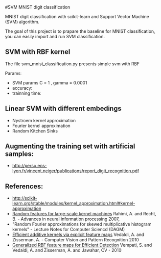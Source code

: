 #SVM MNIST digit classification

MNIST digit classification with scikit-learn and Support Vector Machine (SVM) algorithm.

The goal of this project is to prapare the baseline for MNIST classification, you can 
easily import and run SVM classification.

## SVM with RBF kernel

The file svm_mnist_classification.py presents simple svm with RBF

Params: 

* SVM params C = 1 , gamma = 0.0001
* accuracy: 
* trainning time: 



## Linear SVM with different embedings

* Nystroem kernel approximation
* Fourier kernel approximation
* Random Kitchen Sinks


## Augmenting the training set with artificial samples:

* http://perso.ens-lyon.fr/vincent.neiger/publications/report_digit_recognition.pdf



## References: 

* http://scikit-learn.org/stable/modules/kernel_approximation.html#kernel-approximation
* [Random features for large-scale kernel machines](http://www.robots.ox.ac.uk/~vgg/rg/papers/randomfeatures.pdf) Rahimi, A. and Recht, B. - Advances in neural information processing 2007,
* "Random Fourier approximations for skewed multiplicative histogram kernels" - Lecture Notes for Computer Sciencd (DAGM)
* [Efficient additive kernels via explicit feature maps](http://www.robots.ox.ac.uk/~vedaldi/assets/pubs/vedaldi11efficient.pdf) Vedaldi, A. and Zisserman, A. - Computer Vision and Pattern Recognition 2010
* [Generalized RBF feature maps for Efficient Detection](http://www.robots.ox.ac.uk/~vedaldi/assets/pubs/sreekanth10generalized.pdf) Vempati, S. and Vedaldi, A. and Zisserman, A. and Jawahar, CV - 2010

 
